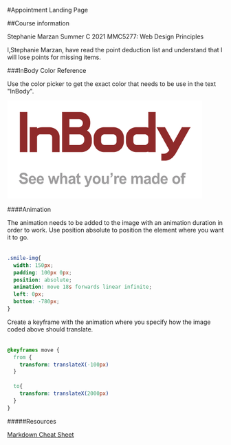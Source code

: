 #Appointment Landing Page

##Course information

Stephanie Marzan
Summer C 2021
MMC5277: Web Design Principles


I,Stephanie Marzan, have read the point deduction list and understand that I will lose points for missing items.

###InBody Color Reference

Use the color picker to get the exact color that needs to be use in the text "InBody".

![InBody Logo](images/inbody.png)

####Animation

The animation needs to be added to the image with an animation duration in order to work. Use position absolute to position the element where you want it to go.

```css

.smile-img{
  width: 150px;
  padding: 100px 0px;
  position: absolute;
  animation: move 18s forwards linear infinite;
  left: 0px;
  bottom: -780px;
}
```
Create a keyframe with the animation where you specify how the image coded above should translate.

```css

@keyframes move {
  from {
    transform: translateX(-100px)
  }

  to{
    transform: translateX(2000px)
  }
}
```

#####Resources

[Markdown Cheat Sheet](https://github.com/adam-p/markdown-here/wiki/Markdown-Cheatsheet#headers)
